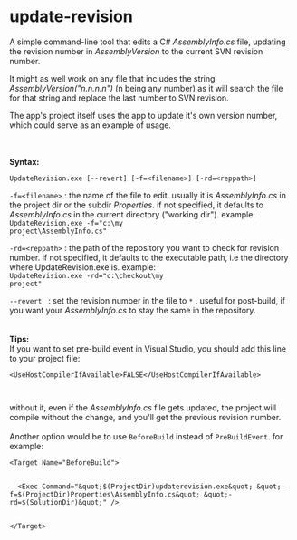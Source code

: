 # update-revision

A simple command-line tool that edits a C# _AssemblyInfo.cs_ file, updating the revision number in _AssemblyVersion_ to the current SVN revision number.

It might as well work on any file that includes the string _AssemblyVersion("n.n.n.n")_ (n being any number) as it will search the file for that string and replace the last number to SVN revision.

The app's project itself uses the app to update it's own version number, which could serve as an example of usage.

<br><br>
<b>Syntax:</b>

<pre><code>UpdateRevision.exe [--revert] [-f=&lt;filename&gt;] [-rd=&lt;reppath&gt;]</code></pre>

<code>-f=&lt;filename&gt;</code> : the name of the file to edit. usually it is <i>AssemblyInfo.cs</i> in the project dir or the subdir <i>Properties</i>. if not specified, it defaults to <i>AssemblyInfo.cs</i> in the current directory ("working dir"). example:<br>
<code>UpdateRevision.exe -f="c:\my project\AssemblyInfo.cs"</code>

<code>-rd=&lt;reppath&gt;</code> : the path of the repository you want to check for revision number. if not specified, it defaults to the executable path, i.e the directory where UpdateRevision.exe is. example:<br>
<code>UpdateRevision.exe -rd="c:\checkout\my project"</code>

<code>--revert </code> : set the revision number in the file to <code>*</code> . useful for post-build, if you want your <i>AssemblyInfo.cs</i> to stay the same in the repository.<br>
<br>
<br>
<b>Tips:</b><br>
If you want to set pre-build event in Visual Studio, you should add this line to your project file:<br>
<pre><code>&lt;UseHostCompilerIfAvailable&gt;FALSE&lt;/UseHostCompilerIfAvailable&gt;
<br>
</code></pre>
without it, even if the <i>AssemblyInfo.cs</i> file gets updated, the project will compile without the change, and you'll get the previous revision number.<br>
<br>
Another option would be to use <code>BeforeBuild</code> instead of <code>PreBuildEvent</code>. for example:<br>
<pre><code>&lt;Target Name="BeforeBuild"&gt;
<br>
  &lt;Exec Command="&amp;quot;$(ProjectDir)updaterevision.exe&amp;quot; &amp;quot;-f=$(ProjectDir)Properties\AssemblyInfo.cs&amp;quot; &amp;quot;-rd=$(SolutionDir)&amp;quot;" /&gt;
<br>
&lt;/Target&gt;
<br>
</code></pre>
